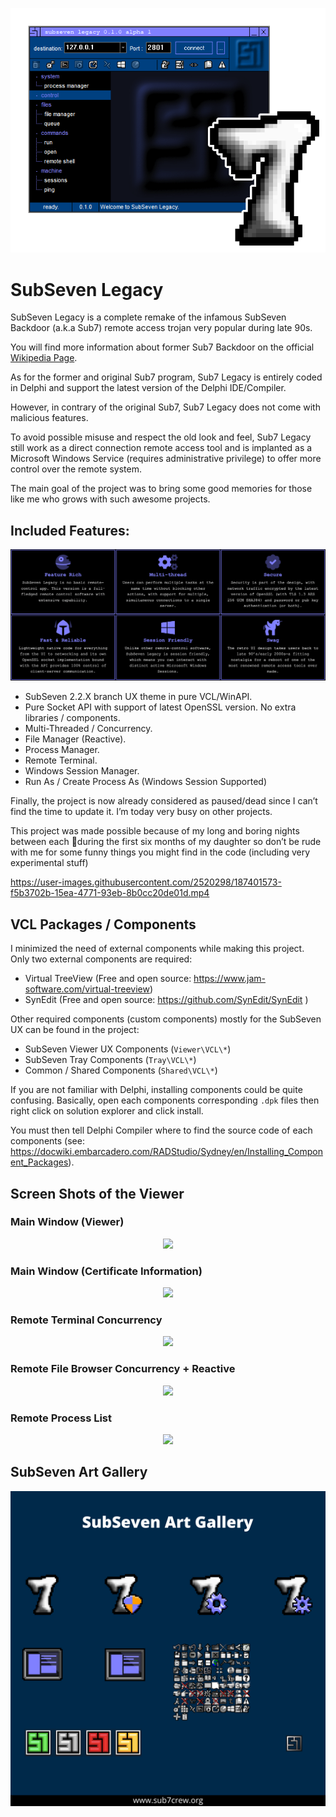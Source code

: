 <p align="center">
<img src="Assets\screenshots\banner.png"/>
</p>

# SubSeven Legacy

SubSeven Legacy is a complete remake of the infamous SubSeven Backdoor (a.k.a Sub7) remote access trojan very popular during late 90s.

You will find more information about former Sub7 Backdoor on the official [Wikipedia Page](https://en.wikipedia.org/wiki/Sub7). 

As for the former and original Sub7 program, Sub7 Legacy is entirely coded in Delphi and support the latest version of the Delphi IDE/Compiler.

However, in contrary of the original Sub7, Sub7 Legacy does not come with malicious features. 

To avoid possible misuse and respect the old look and feel, Sub7 Legacy still work as a direct connection remote access tool and is implanted as a Microsoft Windows Service (requires administrative privilege) to offer more control over the remote system.

The main goal of the project was to bring some good memories for those like me who grows with such awesome projects.  

## Included Features:

<p align="center">
<img src="Assets\screenshots\features.png"/>
</p>

-	SubSeven 2.2.X branch UX theme in pure VCL/WinAPI.
-	Pure Socket API with support of latest OpenSSL version. No extra libraries / components.
-	Multi-Threaded / Concurrency.
-	File Manager (Reactive). 
-	Process Manager.
-	Remote Terminal.
-	Windows Session Manager.
-	Run As / Create Process As (Windows Session Supported)


Finally, the project is now already considered as paused/dead since I can’t find the time to update it. I’m today very busy on other projects.

This project was made possible because of my long and boring nights between each 🍼during the first six months of my daughter so don’t be rude with me for some funny things you might find in the code (including very experimental stuff)



https://user-images.githubusercontent.com/2520298/187401573-f5b3702b-15ea-4771-93eb-8b0cc20de01d.mp4



## VCL Packages / Components

I minimized the need of external components while making this project. Only two external components are required:

-	Virtual TreeView (Free and open source: https://www.jam-software.com/virtual-treeview)
-	SynEdit (Free and open source: https://github.com/SynEdit/SynEdit )


Other required components (custom components) mostly for the SubSeven UX can be found in the project:

-	SubSeven Viewer UX Components (`Viewer\VCL\*`)
-	SubSeven Tray Components (`Tray\VCL\*`)
-	Common / Shared Components (`Shared\VCL\*`)

If you are not familiar with Delphi, installing components could be quite confusing. Basically, open each components corresponding `.dpk` files then right click on solution explorer and click install. 

You must then tell Delphi Compiler where to find the source code of each components (see: https://docwiki.embarcadero.com/RADStudio/Sydney/en/Installing_Component_Packages). 

## Screen Shots of the Viewer

### Main Window (Viewer)

<p align="center">
<img src="Assets\screenshots\main.png"/>
</p>

### Main Window (Certificate Information)

<p align="center">
<img src="Assets\screenshots\main-key.png"/>
</p>

### Remote Terminal Concurrency

<p align="center">
<img src="Assets\screenshots\terminal.png"/>
</p>

### Remote File Browser Concurrency + Reactive

<p align="center">
<img src="Assets\screenshots\files.png"/>
</p>

### Remote Process List

<p align="center">
<img src="Assets\screenshots\process.png"/>
</p>

## SubSeven Art Gallery

<p align="center">
<img src="Assets\gfx\art.png"/>
</p>

